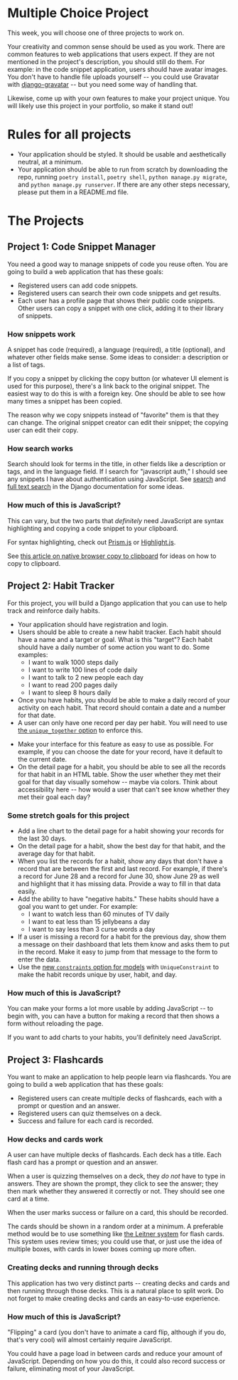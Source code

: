 # Multiple Choice Project

This week, you will choose one of three projects to work on.

Your creativity and common sense should be used as you work. There are common features to web applications that users expect. If they are not mentioned in the project's description, you should still do them. For example: in the code snippet application, users should have avatar images. You don't have to handle file uploads yourself -- you could use Gravatar with [django-gravatar](https://github.com/twaddington/django-gravatar) -- but you need some way of handling that.

Likewise, come up with your own features to make your project unique. You will likely use this project in your portfolio, so make it stand out!

# Rules for all projects

* Your application should be styled. It should be usable and aesthetically neutral, at a minimum.
* Your application should be able to run from scratch by downloading the repo, running `poetry install`, `poetry shell`, `python manage.py migrate`, and `python manage.py runserver`. If there are any other steps necessary, please put them in a README.md file.

# The Projects

## Project 1: Code Snippet Manager

You need a good way to manage snippets of code you reuse often. You are going to build a web application that has these goals:

- Registered users can add code snippets.
- Registered users can search their own code snippets and get results.
- Each user has a profile page that shows their public code snippets. Other users can copy a snippet with one click, adding it to their library of snippets.

### How snippets work

A snippet has code (required), a language (required), a title (optional), and whatever other fields make sense. Some ideas to consider: a description or a list of tags.

If you copy a snippet by clicking the copy button (or whatever UI element is used for this purpose), there's a link back to the original snippet. The easiest way to do this is with a foreign key. One should be able to see how many times a snippet has been copied.

The reason why we copy snippets instead of "favorite" them is that they can change. The original snippet creator can edit their snippet; the copying user can edit their copy.

### How search works

Search should look for terms in the title, in other fields like a description or tags, and in the language field. If I search for "javascript auth," I should see any snippets I have about authentication using JavaScript. See [search](https://docs.djangoproject.com/en/2.1/topics/db/search/) and [full text search](https://docs.djangoproject.com/en/2.1/ref/contrib/postgres/search/) in the Django documentation for some ideas.

### How much of this is JavaScript?

This can vary, but the two parts that _definitely_ need JavaScript are syntax highlighting and copying a code snippet to your clipboard.

For syntax highlighting, check out [Prism.js](https://prismjs.com/) or [Highlight.js](https://highlightjs.org/).

See [this article on native browser copy to clipboard](https://css-tricks.com/native-browser-copy-clipboard/) for ideas on how to copy to clipboard.

## Project 2: Habit Tracker

For this project, you will build a Django application that you can use to help track and reinforce daily habits.

- Your application should have registration and login.
- Users should be able to create a new habit tracker. Each habit should have a name and a target or goal. What is this "target"? Each habit should have a daily number of some action you want to do. Some examples:
  - I want to walk 1000 steps daily
  - I want to write 100 lines of code daily
  - I want to talk to 2 new people each day
  - I want to read 200 pages daily
  - I want to sleep 8 hours daily
- Once you have habits, you should be able to make a daily record of your activity on each habit. That record should contain a date and a number for that date.
- A user can only have one record per day per habit. You will need to use [the `unique_together` option](https://docs.djangoproject.com/en/2.2/ref/models/options/#unique-together) to enforce this.
<!-- - Optimally, users can edit/update records and add records for previous days. -->
- Make your interface for this feature as easy to use as possible. For example, if you can choose the date for your record, have it default to the current date.
- On the detail page for a habit, you should be able to see all the records for that habit in an HTML table. Show the user whether they met their goal for that day visually somehow -- maybe via colors. Think about accessibility here -- how would a user that can't see know whether they met their goal each day?

### Some stretch goals for this project

- Add a line chart to the detail page for a habit showing your records for the last 30 days.
- On the detail page for a habit, show the best day for that habit, and the average day for that habit.
- When you list the records for a habit, show any days that don't have a record that are between the first and last record. For example, if there's a record for June 28 and a record for June 30, show June 29 as well and highlight that it has missing data. Provide a way to fill in that data easily.
- Add the ability to have "negative habits." These habits should have a goal you want to get under. For example:
  - I want to watch less than 60 minutes of TV daily
  - I want to eat less than 15 jellybeans a day
  - I want to say less than 3 curse words a day
- If a user is missing a record for a habit for the previous day, show them a message on their dashboard that lets them know and asks them to put in the record. Make it easy to jump from that message to the form to enter the data.
- Use the [new `constraints` option for models](https://docs.djangoproject.com/en/2.2/ref/models/constraints/) with `UniqueConstraint` to make the habit records unique by user, habit, and day.

### How much of this is JavaScript?

You can make your forms a lot more usable by adding JavaScript -- to begin with, you can have a button for making a record that then shows a form without reloading the page.

If you want to add charts to your habits, you'll definitely need JavaScript.

## Project 3: Flashcards

You want to make an application to help people learn via flashcards. You are going to build a web application that has these goals:

- Registered users can create multiple decks of flashcards, each with a prompt or question and an answer.
- Registered users can quiz themselves on a deck.
- Success and failure for each card is recorded.

### How decks and cards work

A user can have multiple decks of flashcards. Each deck has a title. Each flash card has a prompt or question and an answer.

When a user is quizzing themselves on a deck, they _do not_ have to type in answers. They are shown the prompt, they click to see the answer; they then mark whether they answered it correctly or not. They should see one card at a time.

When the user marks success or failure on a card, this should be recorded.

The cards should be shown in a random order at a minimum. A preferable method would be to use something like [the Leitner system](https://www.virtualsalt.com/learn10.html) for flash cards. This system uses review times; you could use that, or just use the idea of multiple boxes, with cards in lower boxes coming up more often.

### Creating decks and running through decks

This application has two very distinct parts -- creating decks and cards and then running through those decks. This is a natural place to split work. Do not forget to make creating decks and cards an easy-to-use experience.

### How much of this is JavaScript?

"Flipping" a card (you don't have to animate a card flip, although if you do, that's very cool) will almost certainly require JavaScript.

You could have a page load in between cards and reduce your amount of JavaScript. Depending on how you do this, it could also record success or failure, eliminating most of your JavaScript.
